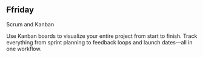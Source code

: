 ## <strike>F</strike>friday
Scrum and Kanban

Use Kanban boards to visualize your entire project from start to finish. Track everything from sprint planning to feedback loops and launch dates—all in one workflow.
